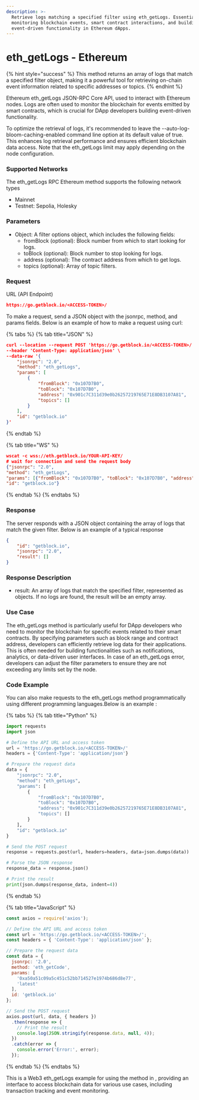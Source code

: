 ```yaml
---
description: >-
  Retrieve logs matching a specified filter using eth_getLogs. Essential for
  monitoring blockchain events, smart contract interactions, and building
  event-driven functionality in Ethereum dApps.
---
```


# eth\_getLogs - Ethereum

{% hint style="success" %}
&#x20;This method returns an array of logs that match a specified filter object, making it a powerful tool for retrieving on-chain event information related to specific addresses or topics.
{% endhint %}

Ethereum eth\_getLogs JSON-RPC Core API, used to interact with Ethereum nodes. Logs are often used to monitor the blockchain for events emitted by smart contracts, which is crucial for DApp developers building event-driven functionality.

To optimize the retrieval of logs, it's recommended to leave the --auto-log-bloom-caching-enabled command line option at its default value of true. This enhances log retrieval performance and ensures efficient blockchain data access. Note that the eth\_getLogs limit may apply depending on the node configuration.

### Supported Networks

The eth\_getLogs RPC Ethereum method supports the following network types

* Mainnet
* Testnet: Sepolia, Holesky

### Parameters

* Object: A filter options object, which includes the following fields:
  * fromBlock (optional): Block number from which to start looking for logs.
  * toBlock (optional): Block number to stop looking for logs.
  * address (optional): The contract address from which to get logs.
  * topics (optional): Array of topic filters.

### Request&#x20;

URL (API Endpoint)

```json
https://go.getblock.io/<ACCESS-TOKEN>/
```

To make a request, send a JSON object with the jsonrpc, method, and params fields. Below is an example of how to make a request using curl:

{% tabs %}
{% tab title="JSON" %}
```json
curl --location --request POST 'https://go.getblock.io/<ACCESS-TOKEN>/' \
--header 'Content-Type: application/json' \
--data-raw '{
    "jsonrpc": "2.0",
    "method": "eth_getLogs",
    "params": [
        {
            "fromBlock": "0x107D7B0",
            "toBlock": "0x107D7B0",
            "address": "0x901c7C311d39e0b26257219765E71E8DB3107A81",
            "topics": []
        }
    ],
    "id": "getblock.io"
}'
```
{% endtab %}

{% tab title="WS" %}
```json
wscat -c wss://eth.getblock.io/YOUR-API-KEY/ 
# wait for connection and send the request body 
{"jsonrpc": "2.0",
"method": "eth_getLogs",
"params": [{"fromBlock": "0x107D7B0", "toBlock": "0x107D7B0", "address": "0x901c7C311d39e0b26257219765E71E8DB3107A81", "topics": []}],
"id": "getblock.io"}
```
{% endtab %}
{% endtabs %}

### Response&#x20;

The server responds with a JSON object containing the array of logs that match the given filter. Below is an example of a typical response

```json
{
    "id": "getblock.io",
    "jsonrpc": "2.0",
    "result": []
}
```

### Response Description

* result: An array of logs that match the specified filter, represented as objects. If no logs are found, the result will be an empty array.

### Use Case

The eth\_getLogs method is particularly useful for DApp developers who need to monitor the blockchain for specific events related to their smart contracts. By specifying parameters such as block range and contract address, developers can efficiently retrieve log data for their applications. This is often needed for building functionalities such as notifications, analytics, or data-driven user interfaces. In case of an eth\_getLogs error, developers can adjust the filter parameters to ensure they are not exceeding any limits set by the node.

### Code Example

You can also make requests to the eth\_getLogs method programmatically using different programming languages.Below is an example :

{% tabs %}
{% tab title="Python" %}
```python
import requests
import json

# Define the API URL and access token
url = 'https://go.getblock.io/<ACCESS-TOKEN>/'
headers = {'Content-Type': 'application/json'}

# Prepare the request data
data = {
    "jsonrpc": "2.0",
    "method": "eth_getLogs",
    "params": [
        {
            "fromBlock": "0x107D7B0",
            "toBlock": "0x107D7B0",
            "address": "0x901c7C311d39e0b26257219765E71E8DB3107A81",
            "topics": []
        }
    ],
    "id": "getblock.io"
}

# Send the POST request
response = requests.post(url, headers=headers, data=json.dumps(data))

# Parse the JSON response
response_data = response.json()

# Print the result
print(json.dumps(response_data, indent=4))

```
{% endtab %}

{% tab title="JavaScript" %}
```javascript
const axios = require('axios');

// Define the API URL and access token
const url = 'https://go.getblock.io/<ACCESS-TOKEN>/';
const headers = { 'Content-Type': 'application/json' };

// Prepare the request data
const data = {
  jsonrpc: '2.0',
  method: 'eth_getCode',
  params: [
    '0xa50a51c09a5c451c52bb714527e1974b686d8e77',
    'latest'
  ],
  id: 'getblock.io'
};

// Send the POST request
axios.post(url, data, { headers })
  .then(response => {
    // Print the result
    console.log(JSON.stringify(response.data, null, 4));
  })
  .catch(error => {
    console.error('Error:', error);
  });

```
{% endtab %}
{% endtabs %}

This is a Web3 eth\_getLogs example for using the method in , providing an interface to access blockchain data for various use cases, including transaction tracking and event monitoring.
